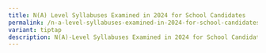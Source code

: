 ```yaml
---
title: N(A) Level Syllabuses Examined in 2024 for School Candidates
permalink: /n-a-level-syllabuses-examined-in-2024-for-school-candidates/
variant: tiptap
description: N(A)-Level Syllabuses Examined in 2024 for School Candidates
---
```

